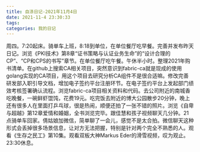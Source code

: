 ```yaml
---
title: 自涤日记-2021年11月4日
date: 2021-11-4 23:30:33
tags:
categories: 我的日记
---
```

周四。7:20起床。骑单车上班，8:18到单位，在单位餐厅吃早餐。完善并发布昨天日记。浏览《PKI技术》第8章“证书策略与认证业务生命”的“设计合理的CP”、“CP和CPS的书写”章节。在单位餐厅吃午餐。午休半小时。整理2021年购书清单。在github上搜索CA相关项目，突然意识到fabric-ca就是现成的使用golang实现的CA项目，用这个项目去研究分析CA组件不是很合适嘛。修改完善研发部入职引导文档，增加电子签约平台注册环节。在电子签约平台上发起部门绩效考核签署确认流程。浏览fabric-ca项目相关资料和代码。去公司附近的南城香吃晚餐，一碗鲜虾馄饨，花费19元。吃完饭去附近的博大公园散步20分钟，晚上还有很多人在里面打乒乓球，很是热闹，顺便还拍了一张不错的照片。浏览《自卑与超越》第12章爱情和婚姻，全书浏览完毕。跟佳慧和孩子视频聊天几分钟。21点骑单车回家。倩姑娘加微信，简单聊了一会儿，感觉不是太合拍。微信聊天这种形式会丢掉很多场景信息，让对方无法把握，特别是针对两个完全不熟悉的人。观看《生存之民工》第10集。观看双板大神Markus Eder的滑雪视频，叹为观止。23:30休息。
